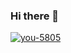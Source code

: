 ### Hi there 👋

[![you-5805](https://github-readme-stats.vercel.app/api?username=you-5805)](https://github.com/anuraghazra/github-readme-stats)
